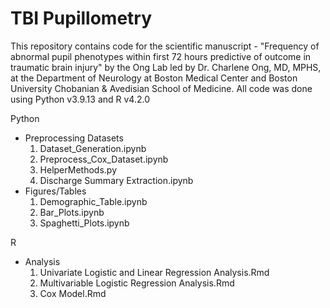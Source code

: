 # TBI Pupillometry

This repository contains code for the scientific manuscript - "Frequency of abnormal pupil phenotypes within first 72 hours predictive of outcome in traumatic brain injury" by the Ong Lab led by Dr. Charlene Ong, MD, MPHS, at the Department of Neurology at Boston Medical Center and Boston University Chobanian & Avedisian School of Medicine. All code was done using Python v3.9.13 and R v4.2.0

Python 
- Preprocessing Datasets
  1. Dataset_Generation.ipynb
  2. Preprocess_Cox_Dataset.ipynb
  3. HelperMethods.py
  4. Discharge Summary Extraction.ipynb
- Figures/Tables
  1. Demographic_Table.ipynb
  2. Bar_Plots.ipynb
  3. Spaghetti_Plots.ipynb
 
R
- Analysis
  1. Univariate Logistic and Linear Regression Analysis.Rmd
  2. Multivariable Logistic Regression Analysis.Rmd
  3. Cox Model.Rmd
